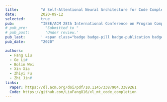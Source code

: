 ```yaml
---
title:          "A Self-Attentional Neural Architecture for Code Completion with Multi-Task Learning"
date:           2020-09-12
selected:       true
pub:            "IEEE/ACM 28th International Conference on Program Comprehension (ICPC'20)"
# pub_pre:        "Submitted to "
# pub_post:       'Under review.'
pub_last:       ' <span class="badge badge-pill badge-publication badge-success">CCF-B</span> <span class="badge badge-pill badge-publication badge-warning"><i class="fas fa-trophy"></i> Distinguished Paper Award</span>'
pub_date:       "2020"

authors:
  - Fang Liu
  - Ge Li#
  - Bolin Wei
  - Xin Xia
  - Zhiyi Fu
  - Zhi Jin#
links:
  Paper: https://dl.acm.org/doi/pdf/10.1145/3387904.3389261
  Code: https://github.com/LiuFang816/xl_mt_code_completion
---
```

